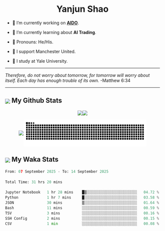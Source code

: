 

<h1 align="center">Yanjun Shao</h1>

- 🐒 I’m currently working on **[AIDO](https://github.com/genbio-ai/AIDO)**.

- 🦧 I’m currently learning about **AI Trading**.

- 🦍 Pronouns: He/His.

- 👹 I support Manchester United.

- 🐶 I study at Yale University.

---

<i> Therefore, do not worry about tomorrow, for tomorrow will worry about itself. Each day has enough trouble of its own. </i> -Matthew 6:34

---

<h2><img src="https://emojis.slackmojis.com/emojis/images/1579216111/7550/pikachu_wave.gif?1579216111" align="center" width="28" /> My Github Stats</h2>

<p align="center"><img align="center" src = "https://github-readme-stats.vercel.app/api?username=super-dainiu&show_icons=true&count_private=true&theme=tokyonight&hide=issues&line_height=30" width="400px"><img align="center" src = "https://github-readme-streak-stats.herokuapp.com/?user=super-dainiu&theme=tokyonight" width="400px"></p>

<p align="center"><img align="center" width="400px" src="https://github-readme-stats.vercel.app/api/top-langs/?username=super-dainiu&layout=compact&theme=tokyonight&hide=html,tex,jupyter%20notebook"><img align="center" width="400px" src="https://github.com/super-dainiu/super-dainiu/blob/output/github-contribution-grid-snake.svg"></p>

<h2><img src="https://emojis.slackmojis.com/emojis/images/1579216111/7550/pikachu_wave.gif?1579216111" align="center" width="28" /> My Waka Stats</h2>

<!--START_SECTION:waka-->

```python
From: 07 September 2025 - To: 14 September 2025

Total Time: 31 hrs 20 mins

Jupyter Notebook   1 hr 28 mins    █▒░░░░░░░░░░░░░░░░░░░░░░░   04.72 %
Python             1 hr 7 mins     █░░░░░░░░░░░░░░░░░░░░░░░░   03.58 %
JSON               30 mins         ▒░░░░░░░░░░░░░░░░░░░░░░░░   01.64 %
Bash               11 mins         ░░░░░░░░░░░░░░░░░░░░░░░░░   00.59 %
TSV                3 mins          ░░░░░░░░░░░░░░░░░░░░░░░░░   00.16 %
SSH Config         2 mins          ░░░░░░░░░░░░░░░░░░░░░░░░░   00.15 %
CSV                1 min           ░░░░░░░░░░░░░░░░░░░░░░░░░   00.08 %
```

<!--END_SECTION:waka-->
